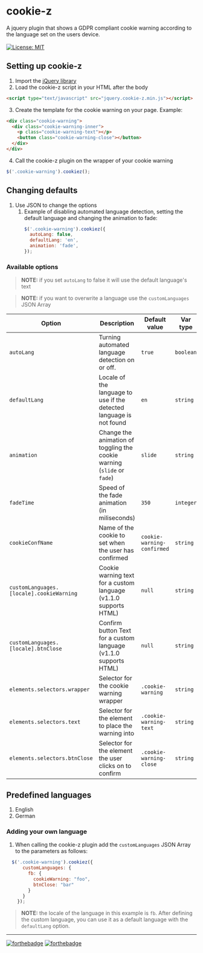 # cookie-z
A jquery plugin that shows a GDPR compliant cookie warning according to the language set on the users device.<br />
<br />
[![License: MIT](https://img.shields.io/badge/License-MIT-blue.svg)](https://opensource.org/licenses/MIT)
## Setting up cookie-z
1. Import the [jQuery library](https://code.jquery.com/ "jQuery's CDN Page")
2. Load the cookie-z script in your HTML after the body
```html
<script type="text/javascript" src="jquery.cookie-z.min.js"></script>
```
3. Create the template for the cookie warning on your page. Example:
```html
<div class="cookie-warning">
  <div class="cookie-warning-inner">
    <p class="cookie-warning-text"></p>
    <button class="cookie-warning-close"></button>
  </div>
</div>
```
4. Call the cookie-z plugin on the wrapper of your cookie warning
```javascript
$('.cookie-warning').cookiez();
```
## Changing defaults
1. Use JSON to change the options
    1. Example of disabling automated language detection, setting the default language and changing the animation to fade:
        ```javascript
        $('.cookie-warning').cookiez({
          autoLang: false,
          defaultLang: 'en',
          animation: 'fade',
        });
        ```
### Available options
> **NOTE:** if you set `autoLang` to false it will use the default language's text

>**NOTE:** if you want to overwrite a language use the `customLanguages` JSON Array

| Option                     | Description                                                               | Default value | Var type  |
| -------------------------- | ------------------------------------------------------------------------- | ------------- | --------- |
| `autoLang`                 | Turning automated language detection on or off.                           | `true`        | `boolean` |
| `defaultLang`              | Locale of the language to use if the detected language is not found       | `en`          | `string`  |
| `animation`                | Change the animation of toggling the cookie warning (`slide` or `fade`)   | `slide`       | `string`  |
| `fadeTime`                 | Speed of the fade animation (in miliseconds)                              | `350`         | `integer` |
| `cookieConfName`           | Name of the cookie to set when the user has confirmed         | `cookie-warning-confirmed`| `string`  |
| `customLanguages.[locale].cookieWarning`| Cookie warning text for a custom language (v1.1.0 supports HTML)    | `null` | `string`  |
| `customLanguages.[locale].btnClose`   | Confirm button Text for a custom language (v1.1.0 supports HTML)      | `null` | `string`  |
| `elements.selectors.wrapper`| Selector for the cookie warning wrapper                              | `.cookie-warning` | `string`  |
| `elements.selectors.text`  | Selector for the element to place the warning into               | `.cookie-warning-text` | `string`  |
| `elements.selectors.btnClose` | Selector for the element the user clicks on to confirm       | `.cookie-warning-close` | `string`  |
## Predefined languages
1. English
2. German
### Adding your own language
1. When calling the cookie-z plugin add the `customLanguages` JSON Array to the parameters as follows:
```javascript
  $('.cookie-warning').cookiez({
      customLanguages: {
        fb: {
          cookieWarning: "foo",
          btnClose: "bar"
        }
      }
    });
```
> **NOTE:** the locale of the language in this example is `fb`. After defining the custom language, you can use it as a default language with the `defaultLang` option.
---
[![forthebadge](https://forthebadge.com/images/badges/built-with-love.svg)](https://forthebadge.com)
[![forthebadge](https://forthebadge.com/images/badges/made-with-javascript.svg)](https://forthebadge.com)
